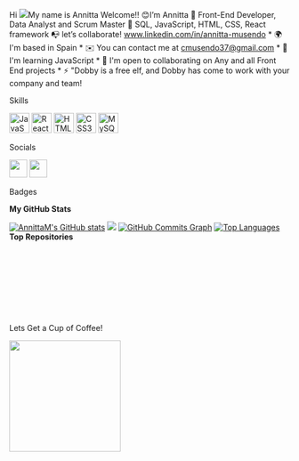 Hi ![](https://user-images.githubusercontent.com/18350557/176309783-0785949b-9127-417c-8b55-ab5a4333674e.gif)My name is Annitta 
Welcome!! 😊I’m Annitta 📌 Front-End Developer, Data Analyst and Scrum Master 🚀 SQL, JavaScript, HTML, CSS, React framework 📭 let’s collaborate! www.linkedin.com/in/annitta-musendo  * 🌍  I'm based in Spain * ✉️  You can contact me at [cmusendo37@gmail.com](mailto:cmusendo37@gmail.com) * 🧠  I'm learning JavaScript * 🤝  I'm open to collaborating on Any and all Front End projects * ⚡  "Dobby is a free elf, and Dobby has come to work with your company and team!

Skills  

<p align="left"> <a href="https://developer.mozilla.org/en-US/docs/Web/JavaScript" target="_blank" rel="noreferrer"><img src="https://raw.githubusercontent.com/danielcranney/readme-generator/main/public/icons/skills/javascript-colored.svg" width="36" height="36" alt="JavaScript" /></a> <a href="https://reactjs.org/" target="_blank" rel="noreferrer"><img src="https://raw.githubusercontent.com/danielcranney/readme-generator/main/public/icons/skills/react-colored.svg" width="36" height="36" alt="React" /></a> <a href="https://developer.mozilla.org/en-US/docs/Glossary/HTML5" target="_blank" rel="noreferrer"><img src="https://raw.githubusercontent.com/danielcranney/readme-generator/main/public/icons/skills/html5-colored.svg" width="36" height="36" alt="HTML5" /></a> <a href="https://www.w3.org/TR/CSS/#css" target="_blank" rel="noreferrer"><img src="https://raw.githubusercontent.com/danielcranney/readme-generator/main/public/icons/skills/css3-colored.svg" width="36" height="36" alt="CSS3" /></a> <a href="https://www.mysql.com/" target="_blank" rel="noreferrer"><img src="https://raw.githubusercontent.com/danielcranney/readme-generator/main/public/icons/skills/mysql-colored.svg" width="36" height="36" alt="MySQL" /></a> </p> 
 Socials  <p align="left"> <a href="https://www.github.com/AnnittaM" target="_blank" rel="noreferrer"><img src="https://raw.githubusercontent.com/danielcranney/readme-generator/main/public/icons/socials/github.svg" width="32" height="32" /></a> <a href="https://www.linkedin.com/in/annitta-musendo " target="_blank" rel="noreferrer"><img src="https://raw.githubusercontent.com/danielcranney/readme-generator/main/public/icons/socials/linkedin.svg" width="32" height="32" /></a></p>
Badges

<b>My GitHub Stats</b>

<a href="http://www.github.com/AnnittaM"><img src="https://github-readme-stats.vercel.app/api?username=AnnittaM&show_icons=true&hide=&count_private=true&title_color=0891b2&text_color=ffffff&icon_color=0891b2&bg_color=1c1917&hide_border=true&show_icons=true" alt="AnnittaM's GitHub stats" /></a>
<a href="http://www.github.com/AnnittaM"><img src="https://github-readme-streak-stats.herokuapp.com/?user=AnnittaM&stroke=ffffff&background=1c1917&ring=0891b2&fire=0891b2&currStreakNum=ffffff&currStreakLabel=0891b2&sideNums=ffffff&sideLabels=ffffff&dates=ffffff&hide_border=true" /></a>
<a href="http://www.github.com/AnnittaM"><img src="https://github-readme-activity-graph.cyclic.app/graph?username=AnnittaM&bg_color=1c1917&color=ffffff&line=0891b2&point=ffffff&area_color=1c1917&area=true&hide_border=true&custom_title=GitHub%20Commits%20Graph" alt="GitHub Commits Graph" /></a>
<a href="https://github.com/AnnittaM" align="left"><img src="https://github-readme-stats.vercel.app/api/top-langs/?username=AnnittaM&langs_count=10&title_color=0891b2&text_color=ffffff&icon_color=0891b2&bg_color=1c1917&hide_border=true&locale=en&custom_title=Top%20%Languages" alt="Top Languages" /></a>
<b>Top Repositories</b>

<div width="100%" align="center"></div><br /><br /><br /><br /><br /><br /><br />

 Lets Get a Cup of Coffee!

<a href="https://www.buymeacoffee.com/AnnittaM "><img src="https://cdn.buymeacoffee.com/buttons/v2/default-yellow.png" width="200" /></a>
